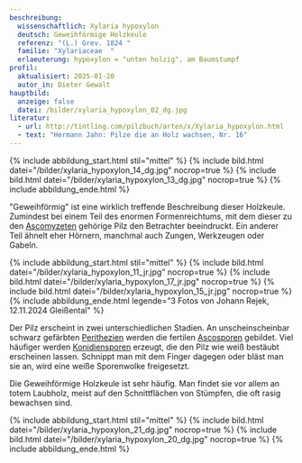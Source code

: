 ```yaml
---
beschreibung:
  wissenschaftlich: Xylaria hypoxylon
  deutsch: Geweihförmige Holzkeule
  referenz: "(L.) Grev. 1824 "
  familie: "Xylariaceae  "
  erlaeuterung: hypoxylon = "unten holzig", am Baumstumpf
profil:
  aktualisiert: 2025-01-20
  autor_in: Dieter Gewalt
hauptbild:
  anzeige: false
  datei: /bilder/xylaria_hypoxylon_02_dg.jpg
literatur:
  - url: http://tintling.com/pilzbuch/arten/x/Xylaria_hypoxylon.html
  - text: "Hermann Jahn: Pilze die an Holz wachsen, Nr. 16"
---
```

{% include abbildung_start.html stil="mittel" %}
{% include bild.html datei="/bilder/xylaria_hypoxylon_14_dg.jpg" nocrop=true %}
{% include bild.html datei="/bilder/xylaria_hypoxylon_13_dg.jpg" nocrop=true %}
{% include abbildung_ende.html %}

"Geweihförmig" ist eine wirklich treffende Beschreibung dieser Holzkeule. Zumindest bei einem Teil des enormen Formenreichtums, mit dem dieser zu den [Ascomyzeten](Ascomyzeten "Glossar") gehörige Pilz den Betrachter beeindruckt. Ein anderer Teil ähnelt eher Hörnern, manchmal auch Zungen, Werkzeugen oder Gabeln.

{% include abbildung_start.html stil="mittel" %}
{% include bild.html datei="/bilder/xylaria_hypoxylon_11_jr.jpg" nocrop=true %}
{% include bild.html datei="/bilder/xylaria_hypoxylon_17_jr.jpg" nocrop=true %}
{% include bild.html datei="/bilder/xylaria_hypoxylon_15_jr.jpg" nocrop=true %}
{% include abbildung_ende.html legende="3 Fotos von Johann Rejek, 12.11.2024 Gleißental" %}

Der Pilz erscheint in zwei unterschiedlichen Stadien. An unscheinscheinbar schwarz gefärbten [Perithezien](Perithezien "Glossar") werden die fertilen [Ascosporen](Asci "Glossar") gebildet. Viel häufiger werden [Konidiensporen](Konidien "Glossar") erzeugt, die den Pilz wie weiß bestäubt erscheinen lassen. Schnippt man mit dem Finger dagegen oder bläst man sie an, wird eine weiße Sporenwolke freigesetzt. 

Die Geweihförmige Holzkeule ist sehr häufig. Man findet sie vor allem an totem Laubholz, meist auf den Schnittflächen von Stümpfen, die oft rasig bewachsen sind.

{% include abbildung_start.html stil="mittel" %}
{% include bild.html datei="/bilder/xylaria_hypoxylon_21_dg.jpg" nocrop=true %}
{% include bild.html datei="/bilder/xylaria_hypoxylon_20_dg.jpg" nocrop=true %}
{% include abbildung_ende.html %}
